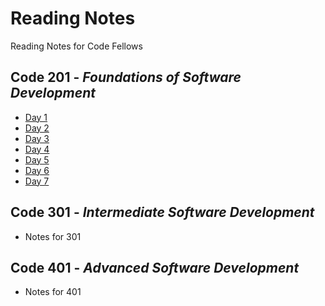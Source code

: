 # Reading Notes
Reading Notes for Code Fellows

## Code 201 - *Foundations of Software Development*
  - [Day 1](./class-01.md)
  - [Day 2](./class-02.md)
  - [Day 3](./class-03.md)
  - [Day 4](./class-04.md)
  - [Day 5](./class-05.md)
  - [Day 6](./class-06.md)
  - [Day 7](./class-07.md)

## Code 301 - *Intermediate Software Development*
  - Notes for 301

## Code 401 - *Advanced Software Development*
  - Notes for 401
